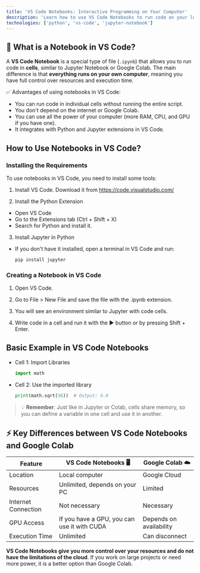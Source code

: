 ```yaml
---
title: 'VS Code Notebooks: Interactive Programming on Your Computer'
description: 'Learn how to use VS Code Notebooks to run code on your local computer, making the most of your resources without relying on the cloud.'
technologies: ['python', 'vs-code', 'jupyter-notebook']
---
```



## 📌 What is a Notebook in VS Code?
A **VS Code Notebook** is a special type of file (`.ipynb`) that allows you to run code in **cells**, similar to Jupyter Notebook or Google Colab. The main difference is that **everything runs on your own computer**, meaning you have full control over resources and execution time.

✅ Advantages of using notebooks in VS Code:
- You can run code in individual cells without running the entire script.
- You don't depend on the internet or Google Colab.
- You can use all the power of your computer (more RAM, CPU, and GPU if you have one).
- It integrates with Python and Jupyter extensions in VS Code.

## How to Use Notebooks in VS Code?

### Installing the Requirements
To use notebooks in VS Code, you need to install some tools:

1. Install VS Code. Download it from https://code.visualstudio.com/

2. Install the Python Extension
- Open VS Code
- Go to the Extensions tab (Ctrl + Shift + X)
- Search for Python and install it.

3. Install Jupyter in Python
- If you don't have it installed, open a terminal in VS Code and run:

    ``` python
    pip install jupyter
    ```

### Creating a Notebook in VS Code

1. Open VS Code.

2. Go to File > New File and save the file with the .ipynb extension.

3. You will see an environment similar to Jupyter with code cells.

4. Write code in a cell and run it with the ▶️ button or by pressing Shift + Enter.


## Basic Example in VS Code Notebooks

- Cell 1: Import Libraries
    ``` python
    import math
    ```

- Cell 2: Use the imported library
    ``` python
    print(math.sqrt(36))  # Output: 6.0
    ```

> 💡 **Remember**: Just like in Jupyter or Colab, cells share memory, so you can define a variable in one cell and use it in another.


## ⚡ Key Differences between VS Code Notebooks and Google Colab

| Feature              | VS Code Notebooks 🖥       | Google Colab ☁️          |
|----------------------|----------------------------|--------------------------|
| Location             | Local computer             | Google Cloud             |
| Resources            | Unlimited, depends on your PC | Limited                 |
| Internet Connection  | Not necessary              | Necessary                |
| GPU Access           | If you have a GPU, you can use it with CUDA | Depends on availability |
| Execution Time       | Unlimited                  | Can disconnect           |


**VS Code Notebooks give you more control over your resources and do not have the limitations of the cloud**. If you work on large projects or need more power, it is a better option than Google Colab.